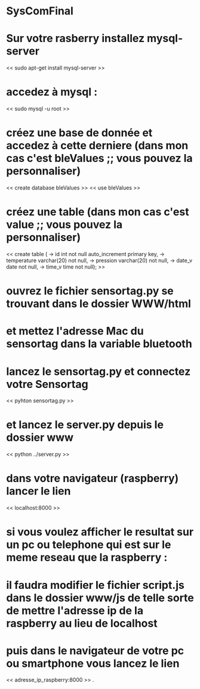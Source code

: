 # SysComFinal
# Sur votre rasberry installez mysql-server
<<  sudo apt-get install mysql-server >>
# accedez à mysql :
<< sudo mysql -u root >>
# créez une base de donnée et accedez à cette derniere (dans mon cas c'est bleValues ;; vous pouvez la personnaliser)
<< create database bleValues >>
<< use bleValues >>
# créez une table (dans mon cas c'est value ;; vous pouvez la personnaliser)
<< create table (
   -> id int not null auto_increment primary key,
   -> temperature varchar(20) not null,
   -> pression varchar(20) not null,
   -> date_v date not null,
   -> time_v time not null); >>
# ouvrez le fichier sensortag.py se trouvant dans le dossier WWW/html
# et mettez l'adresse Mac du sensortag dans la variable bluetooth
# lancez le sensortag.py et connectez votre Sensortag
<< pyhton sensortag.py >>
# et lancez le server.py depuis le dossier www
<< python ../server.py >>
# dans votre navigateur (raspberry) lancer le lien 
<< localhost:8000 >>
# si vous voulez afficher le resultat sur un pc ou telephone qui est sur le meme reseau que la raspberry :
# il faudra modifier le fichier script.js dans le dossier www/js de telle sorte de mettre l'adresse ip de la raspberry au lieu de localhost
# puis dans le navigateur de votre pc ou smartphone vous lancez le lien
<< adresse_ip_raspberry:8000 >>
.
   
